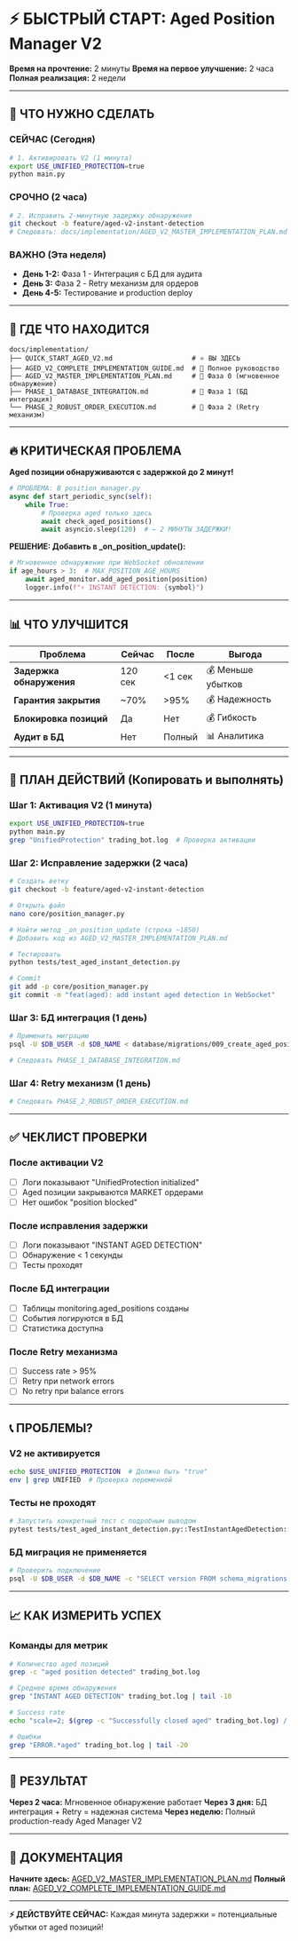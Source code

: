# ⚡ БЫСТРЫЙ СТАРТ: Aged Position Manager V2

**Время на прочтение:** 2 минуты
**Время на первое улучшение:** 2 часа
**Полная реализация:** 2 недели

---

## 🎯 ЧТО НУЖНО СДЕЛАТЬ

### СЕЙЧАС (Сегодня)
```bash
# 1. Активировать V2 (1 минута)
export USE_UNIFIED_PROTECTION=true
python main.py
```

### СРОЧНО (2 часа)
```bash
# 2. Исправить 2-минутную задержку обнаружения
git checkout -b feature/aged-v2-instant-detection
# Следовать: docs/implementation/AGED_V2_MASTER_IMPLEMENTATION_PLAN.md (Фаза 0)
```

### ВАЖНО (Эта неделя)
- **День 1-2:** Фаза 1 - Интеграция с БД для аудита
- **День 3:** Фаза 2 - Retry механизм для ордеров
- **День 4-5:** Тестирование и production deploy

---

## 📁 ГДЕ ЧТО НАХОДИТСЯ

```
docs/implementation/
├── QUICK_START_AGED_V2.md                    # ⭐ ВЫ ЗДЕСЬ
├── AGED_V2_COMPLETE_IMPLEMENTATION_GUIDE.md  # 📖 Полное руководство
├── AGED_V2_MASTER_IMPLEMENTATION_PLAN.md     # 🔧 Фаза 0 (мгновенное обнаружение)
├── PHASE_1_DATABASE_INTEGRATION.md           # 💾 Фаза 1 (БД интеграция)
└── PHASE_2_ROBUST_ORDER_EXECUTION.md         # 💪 Фаза 2 (Retry механизм)
```

---

## 🔥 КРИТИЧЕСКАЯ ПРОБЛЕМА

**Aged позиции обнаруживаются с задержкой до 2 минут!**

```python
# ПРОБЛЕМА: В position_manager.py
async def start_periodic_sync(self):
    while True:
        # Проверка aged только здесь
        await check_aged_positions()
        await asyncio.sleep(120)  # ← 2 МИНУТЫ ЗАДЕРЖКИ!
```

**РЕШЕНИЕ: Добавить в _on_position_update():**
```python
# Мгновенное обнаружение при WebSocket обновлении
if age_hours > 3:  # MAX_POSITION_AGE_HOURS
    await aged_monitor.add_aged_position(position)
    logger.info(f"⚡ INSTANT DETECTION: {symbol}")
```

---

## 📊 ЧТО УЛУЧШИТСЯ

| Проблема | Сейчас | После | Выгода |
|----------|--------|-------|--------|
| **Задержка обнаружения** | 120 сек | <1 сек | 💰 Меньше убытков |
| **Гарантия закрытия** | ~70% | >95% | 💰 Надежность |
| **Блокировка позиций** | Да | Нет | 💰 Гибкость |
| **Аудит в БД** | Нет | Полный | 📊 Аналитика |

---

## 🚀 ПЛАН ДЕЙСТВИЙ (Копировать и выполнять)

### Шаг 1: Активация V2 (1 минута)
```bash
export USE_UNIFIED_PROTECTION=true
python main.py
grep "UnifiedProtection" trading_bot.log  # Проверка активации
```

### Шаг 2: Исправление задержки (2 часа)
```bash
# Создать ветку
git checkout -b feature/aged-v2-instant-detection

# Открыть файл
nano core/position_manager.py

# Найти метод _on_position_update (строка ~1850)
# Добавить код из AGED_V2_MASTER_IMPLEMENTATION_PLAN.md

# Тестировать
python tests/test_aged_instant_detection.py

# Commit
git add -p core/position_manager.py
git commit -m "feat(aged): add instant aged detection in WebSocket"
```

### Шаг 3: БД интеграция (1 день)
```bash
# Применить миграцию
psql -U $DB_USER -d $DB_NAME < database/migrations/009_create_aged_positions_tables.sql

# Следовать PHASE_1_DATABASE_INTEGRATION.md
```

### Шаг 4: Retry механизм (1 день)
```bash
# Следовать PHASE_2_ROBUST_ORDER_EXECUTION.md
```

---

## ✅ ЧЕКЛИСТ ПРОВЕРКИ

### После активации V2
- [ ] Логи показывают "UnifiedProtection initialized"
- [ ] Aged позиции закрываются MARKET ордерами
- [ ] Нет ошибок "position blocked"

### После исправления задержки
- [ ] Логи показывают "INSTANT AGED DETECTION"
- [ ] Обнаружение < 1 секунды
- [ ] Тесты проходят

### После БД интеграции
- [ ] Таблицы monitoring.aged_positions созданы
- [ ] События логируются в БД
- [ ] Статистика доступна

### После Retry механизма
- [ ] Success rate > 95%
- [ ] Retry при network errors
- [ ] No retry при balance errors

---

## 📞 ПРОБЛЕМЫ?

### V2 не активируется
```bash
echo $USE_UNIFIED_PROTECTION  # Должно быть "true"
env | grep UNIFIED  # Проверка переменной
```

### Тесты не проходят
```bash
# Запустить конкретный тест с подробным выводом
pytest tests/test_aged_instant_detection.py::TestInstantAgedDetection::test_instant_detection_on_websocket_update -vvs
```

### БД миграция не применяется
```bash
# Проверить подключение
psql -U $DB_USER -d $DB_NAME -c "SELECT version FROM schema_migrations ORDER BY version DESC LIMIT 1;"
```

---

## 📈 КАК ИЗМЕРИТЬ УСПЕХ

### Команды для метрик
```bash
# Количество aged позиций
grep -c "aged position detected" trading_bot.log

# Среднее время обнаружения
grep "INSTANT AGED DETECTION" trading_bot.log | tail -10

# Success rate
echo "scale=2; $(grep -c "Successfully closed aged" trading_bot.log) / $(grep -c "aged position" trading_bot.log) * 100" | bc

# Ошибки
grep "ERROR.*aged" trading_bot.log | tail -20
```

---

## 🎯 РЕЗУЛЬТАТ

**Через 2 часа:** Мгновенное обнаружение работает
**Через 3 дня:** БД интеграция + Retry = надежная система
**Через неделю:** Полный production-ready Aged Manager V2

---

## 🔗 ДОКУМЕНТАЦИЯ

**Начните здесь:** [AGED_V2_MASTER_IMPLEMENTATION_PLAN.md](AGED_V2_MASTER_IMPLEMENTATION_PLAN.md)
**Полный план:** [AGED_V2_COMPLETE_IMPLEMENTATION_GUIDE.md](AGED_V2_COMPLETE_IMPLEMENTATION_GUIDE.md)

---

**⚡ ДЕЙСТВУЙТЕ СЕЙЧАС:** Каждая минута задержки = потенциальные убытки от aged позиций!